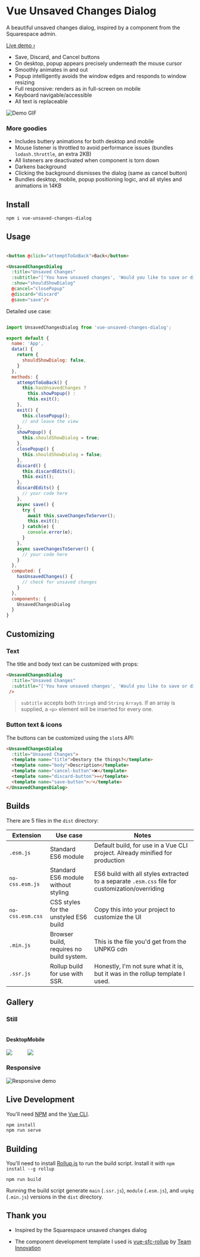 # Vue Unsaved Changes Dialog

A beautiful unsaved changes dialog, inspired by a component from the Squarespace admin.

[Live demo › ](https://vue-unsaved-changes-dialog.netlify.com)

* Save, Discard, and Cancel buttons
* On desktop, popup appears precisely underneath the mouse cursor
* Smoothly animates in and out
* Popup intelligently avoids the window edges and responds to window resizing
* Full responsive: renders as in full-screen on mobile
* Keyboard navigable/accessible
* All text is replaceable

![Demo GIF](/demo.gif)

### More goodies

* Includes buttery animations for both desktop and mobile
* Mouse listener is throttled to avoid performance issues (bundles `lodash.throttle`, an extra 2KB)
* All listeners are deactivated when component is torn down
* Darkens background
* Clicking the background dismisses the dialog (same as cancel button)
* Bundles desktop, mobile, popup positioning logic, and all styles and animations in 14KB

## Install

```bash
npm i vue-unsaved-changes-dialog
```

## Usage

```html

<button @click="attemptToGoBack">Back</button>

<UnsavedChangesDialog
  :title="Unsaved Changes"
  :subtitle="['You have unsaved changes', 'Would you like to save or discard them?']"
  :show="shouldShowDialog"
  @cancel="closePopup"
  @discard="discard"
  @save="save"/>
```

Detailed use case:

```javascript

import UnsavedChangesDialog from 'vue-unsaved-changes-dialog';

export default {
  name: 'App',
  data() {
    return {
      shouldShowDialog: false,
    }
  },
  methods: {
    attemptToGoBack() {
      this.hasUnsavedChanges ? 
        this.showPopup() :
        this.exit();
    },
    exit() {
      this.closePopup();
      // and leave the view
    },
    showPopup() {
      this.shouldShowDialog = true;
    },
    closePopup() {
      this.shouldShowDialog = false;
    },
    discard() {
      this.discardEdits();
      this.exit();
    },
    discardEdits() {
      // your code here
    },
    async save() {
      try {
        await this.saveChangesToServer();
        this.exit();
      } catch(e) {
        console.error(e);
      }
    },
    async saveChangesToServer() {
      // your code here
    }
  },
  computed: {
    hasUnsavedChanges() {
      // check for unsaved changes
    }
  },
  components: {
    UnsavedChangesDialog
  }
}
```

## Customizing

### Text

The title and body text can be customized with props:

```html
<UnsavedChangesDialog
  :title="Unsaved Changes"
  :subtitle="['You have unsaved changes', 'Would you like to save or discard them?']"
 />
```

> `subtitle` accepts both `String`s and `String` `Array`s. If an array is supplied, a `<p>` element will be inserted for every one.

### Button text & icons

The buttons can be customized using the `slot`s API:

```html
<UnsavedChangesDialog
  :title="Unsaved Changes">
  <template name="title">Destory the things?</template>
  <template name="body">Description</template>
  <template name="cancel-button">❌</template>
  <template name="discard-button">💀</template>
  <template name="save-button">✅</template>
</UnsavedChangesDialog>
```


## Builds

There are 5 files in the `dist` directory:


| Extension | Use case | Notes |
|---|---|---|
|`.esm.js`| Standard ES6 module | Default build, for use in a Vue CLI project. Already minified for production |
|`no-css.esm.js`| Standard ES6 module without styling | ES6 build with all styles extracted to a separate `.esm.css` file for customization/overriding |
|`no-css.esm.css`| CSS styles for the unstyled ES6 build | Copy this into your project to customize the UI |
|`.min.js`| Browser build, requires no build system. | This is the file you'd get from the UNPKG cdn|
|`.ssr.js`| Rollup build for use with SSR. | Honestly, I'm not sure what it is, but it was in the rollup template I used. |

## Gallery

### Still
<div style="display:flex;">
  <div>
    <h4>Desktop</h4>
    <image src="desktop.png">
  </div>
  <div>
    <h4>Mobile</h4>
    <image src="mobile.png">
  </div>
</div>




### Responsive
![Responsive demo](/responsive.gif)

## Live Development

You'll need [NPM](https://www.npmjs.com/get-npm) and the [Vue CLI](https://cli.vuejs.org/guide/installation.html).

```bash
npm install 
npm run serve
```

## Building

You'll need to install [Rollup.js](https://rollupjs.org/guide/en/) to run the build script.
Install it with `npm install --g rollup` 

```
npm run build
```

Running the build script generate `main` (`.ssr.js`), `module` (`.esm.js`), and `unpkg` (`.min.js`) versions in the `dist` directory.

## Thank you

* Inspired by the Squarespace unsaved changes dialog 

* The component development template I used is [vue-sfc-rollup](https://github.com/team-innovation/vue-sfc-rollup) by [Team Innovation](https://github.com/team-innovation)


